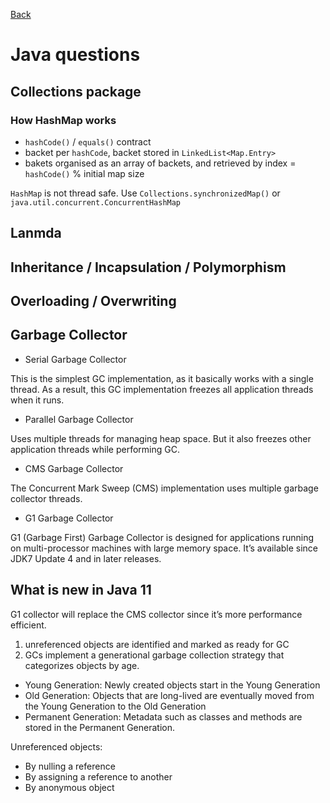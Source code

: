 [Back](../README.md)

# Java questions

## Collections package


### How HashMap works

 - ``hashCode()`` / ``equals()`` contract
 - backet per ``hashCode``, backet stored in ``LinkedList<Map.Entry>``
 - bakets organised as an array of backets, and retrieved by index = ``hashCode()`` % initial map size

```HashMap``` is not thread safe. Use ``Collections.synchronizedMap()`` or ``java.util.concurrent.ConcurrentHashMap``

## Lanmda


## Inheritance / Incapsulation / Polymorphism


## Overloading / Overwriting


## Garbage Collector

 - Serial Garbage Collector
 
 This is the simplest GC implementation, as it basically works with a single thread. As a result, this GC implementation freezes all application threads when it runs. 
 
 - Parallel Garbage Collector
 
 Uses multiple threads for managing heap space. But it also freezes other application threads while performing GC.
 
 - CMS Garbage Collector
 
 The Concurrent Mark Sweep (CMS) implementation uses multiple garbage collector threads.
 
 - G1 Garbage Collector
 
 G1 (Garbage First) Garbage Collector is designed for applications running on multi-processor machines with large memory space. It’s available since JDK7 Update 4 and in later releases.
 
## What is new in Java 11



G1 collector will replace the CMS collector since it’s more performance efficient.

 1. unreferenced objects are identified and marked as ready for GC
 2. GCs implement a generational garbage collection strategy that categorizes objects by age.
 
  - Young Generation: Newly created objects start in the Young Generation
  - Old Generation: Objects that are long-lived are eventually moved from the Young Generation to the Old Generation
  - Permanent Generation: Metadata such as classes and methods are stored in the Permanent Generation.
 
Unreferenced objects:

 - By nulling a reference
 - By assigning a reference to another
 - By anonymous object
 
